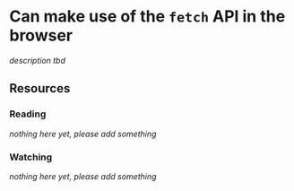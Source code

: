 # Can make use of the `fetch` API in the browser

_description tbd_

## Resources

### Reading

_nothing here yet, please add something_

### Watching

_nothing here yet, please add something_
